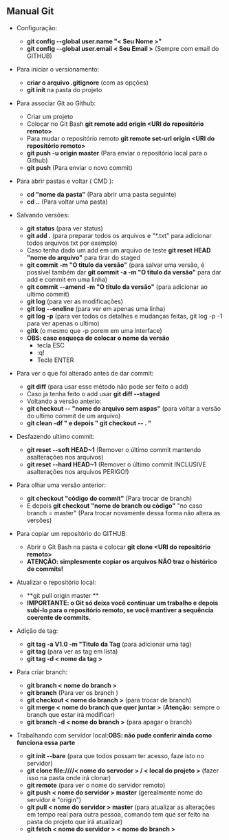 ## Manual Git

* Configuração:
   * **git config --global user.name "< Seu Nome >"**
   * **git config --global user.email < Seu Email >** (Sempre com email do GITHUB)

* Para iniciar o versionamento:
    * **criar o arquivo .gitignore** (com as opções)
    * **git init** na pasta do projeto

* Para associar Git ao Github:
    * Criar um projeto 
    * Colocar no Git Bash **git remote add origin <URI do repositório remoto>** 
    * Para mudar o repositório remoto **git remote set-url origin <URI do repositório remoto>**
    * **git push -u origin master** (Para enviar o repositório local para o Github)
    * **git push** (Para enviar o novo commit)

* Para abrir pastas e voltar ( CMD ):
    * **cd "nome da pasta"** (Para abrir uma pasta seguinte)
    * **cd ..** (Para voltar uma pasta)

* Salvando versões:
    * **git status** (para ver status)
    * **git add .** (para preparar todos os arquivos e "*.txt" para adicionar todos arquivos txt por exemplo)
    * Caso tenha dado um add em um arquivo de teste **git reset HEAD "nome do arquivo"** para tirar do staged
    * **git commit -m "O titulo da versão"** (para salvar uma versão, é possível também dar **git commit -a -m "O titulo da versão"** para dar add e commit em uma linha)
    * **git commit --amend -m "O titulo da versão"** (para adicionar ao ultimo commit)
    * **git log** (para ver as modificações)
    * **git log --oneline** (para ver em apenas uma linha)
    * **git log -p** (para ver todos os detalhes e mudanças feitas, git log -p -1 para ver apenas o ultimo)
    * **gitk** (o mesmo que -p porem em uma interface)
    * **OBS: caso esqueça de colocar o nome da versão** 
      * tecla ESC
      * :q!
      * Tecle ENTER

* Para ver o que foi alterado antes de dar commit:
    * **git diff** (para usar esse método não pode ser feito o add)
    * Caso ja tenha feito o add usar **git diff --staged**
    * Voltando a versão anterio:
    * **git checkout -- "nome do arquivo sem aspas"** (para voltar a versão do ultimo commit de um arquivo)
    * **git clean -df " e depois " git checkout -- . "**

* Desfazendo ultimo commit:
    * **git reset --soft HEAD~1** (Remover o último commit mantendo asalterações nos arquivos)
    * **git reset --hard HEAD~1** (Remover o último commit INCLUSIVE asalterações nos arquivos PERIGO!)

* Para olhar uma versão anterior:
    * **git checkout "código do commit"** (Para trocar de branch)
    *  E depois **git checkout "nome do branch ou código"** "no caso branch = master" (Para trocar novamente dessa forma não altera as versões)

* Para copiar um repositório do GITHUB:
    * Abrir o Git Bash na pasta e colocar **git clone <URI do repositório remoto>**
    * **ATENÇÃO: simplesmente copiar os arquivos NÃO traz o histórico de commits!**

* Atualizar o repositório local:
    * **git pull origin master **
    * **IMPORTANTE: o Git só deixa você continuar um trabalho e depois subi-lo para o repositório remoto, se você mantiver a sequência coerente de commits.**

* Adição de tag:
    * **git tag -a V1.0 -m "Titulo da Tag** (para adicionar uma tag)
    * **git tag** (para ver as tag em lista)
    * **git tag -d < nome da tag >**

* Para criar branch: 
    * **git branch < nome do branch >**
    * **git branch** (Para ver os branch )
    * **git checkout < nome do branch >** (para trocar de branch)
    * **git merge < nome do branch que quer juntar >** (**Atenção:** sempre o branch que estar irá modificar)
    * **git branch -d < nome do branch >** (para apagar o branch)

* Trabalhando com servidor local:**OBS: não pude conferir ainda como funciona essa parte**
    * **git init --bare** (para que todos possam ter acesso, faze isto no servidor)
    * **git clone file:////< nome do servodor > / < local do projeto >** (fazer isso na pasta onde irá clonar)
    * **git remote** (para ver o nome do servidor remoto)
    * **git push < nome do servidor > master** (gerealmente nome do servidor é "origin")
    * **git pull < nome do servidor > master** (para atualizar as alterações em tempo real para outra pessoa, comando tem que ser feito na pasta do projeto que irá atualizar)
    * **git fetch < nome do servidor > < nome do branch >** 


